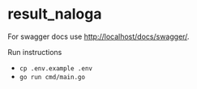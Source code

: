 # result_naloga

For swagger docs use [http://localhost/docs/swagger/](http://localhost/docs/swagger/). 

Run instructions
* `cp .env.example .env`
* `go run cmd/main.go`